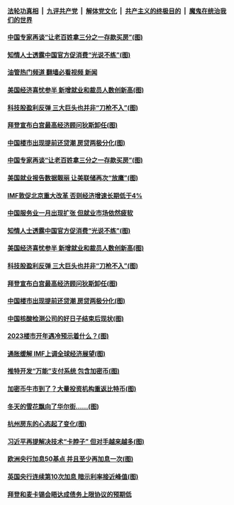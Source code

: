 ####  [法轮功真相](../../../../basic/blob/master/README.md?t=02051612) &nbsp;|&nbsp; [九评共产党](../../../../9ping.md/blob/master/README.md?t=02051612) &nbsp;|&nbsp; [解体党文化](../../../../jtdwh.md/blob/master/README.md?t=02051612)  &nbsp;|&nbsp; [共产主义的终极目的](../../../../gczydzjmd.md/blob/master/README.md?t=02051612) &nbsp;|&nbsp; [魔鬼在统治我们的世界](../../../../mgztzwmdsj.md/blob/master/README.md?t=02051612) 

#### [中国专家再谈“让老百姓拿三分之一存款买房”(图)](../pages/p5/1028190.md?t=02051612) 

#### [知情人士透露中国官方促消费“光说不练”(图)](../pages/p5/1028188.md?t=02051612) 

#### [油管热门频道 翻墙必看视频 新闻](http://129.146.143.75:81/youtube.html?02051612)

#### [美国经济喜忧参半 新增就业和裁员人数创新高(图)](../pages/p5/1028142.md?t=02051612) 

#### [科技股盈利反弹 三大巨头也并非“刀枪不入”(图)](../pages/p5/1028144.md?t=02051612) 

#### [拜登宣布白宫最高经济顾问狄斯卸任(图)](../pages/p5/1028141.md?t=02051612) 

#### [中国楼市出现提前还贷潮 房贷两极分化(图)](../pages/p5/1028105.md?t=02051612) 

#### [中国专家再谈“让老百姓拿三分之一存款买房”(图)](../pages/p5/1028190.md?t=02051612) 

#### [美国就业报告数据靓丽 让美联储再次“放鹰”(图)](../pages/p5/1028197.md?t=02051612) 

#### [IMF敦促北京重大改革 否则经济增速长期低于4%](../pages/p5/1028191.md?t=02051612) 

#### [中国服务业一月出现扩张 但就业市场依然疲软](../pages/p5/1028189.md?t=02051612) 

#### [知情人士透露中国官方促消费“光说不练”(图)](../pages/p5/1028188.md?t=02051612) 

#### [美国经济喜忧参半 新增就业和裁员人数创新高(图)](../pages/p5/1028142.md?t=02051612) 

#### [科技股盈利反弹 三大巨头也并非“刀枪不入”(图)](../pages/p5/1028144.md?t=02051612) 

#### [拜登宣布白宫最高经济顾问狄斯卸任(图)](../pages/p5/1028141.md?t=02051612) 

#### [中国楼市出现提前还贷潮 房贷两极分化(图)](../pages/p5/1028105.md?t=02051612) 

#### [中国核酸检测公司的好日子结束后现状(图)](../pages/p5/1028098.md?t=02051612) 

#### [2023楼市开年遇冷预示着什么？(图)](../pages/p5/1028055.md?t=02051612) 

#### [通胀缓解 IMF上调全球经济展望(图)](../pages/p5/1028060.md?t=02051612) 

#### [推特开发“万能”支付系统 包含加密币(图)](../pages/p5/1028058.md?t=02051612) 

#### [加密币牛市到了？大量投资机构重返比特币(图)](../pages/p5/1028056.md?t=02051612) 

#### [冬天的雪花飘向了华尔街……(图)](../pages/p5/1028053.md?t=02051612) 

#### [杭州房东的心态起了变化(图)](../pages/p5/1028052.md?t=02051612) 

#### [习近平再提解决技术“卡脖子” 但对手越来越多(图)](../pages/p5/1028027.md?t=02051612) 

#### [欧洲央行加息50基点 并且至少再加息一次(图)](../pages/p5/1028026.md?t=02051612) 

#### [英国央行连续第10次加息 暗示利率接近峰值(图)](../pages/p5/1028022.md?t=02051612) 

#### [拜登和麦卡锡会晤达成债务上限协议的预期低](../pages/p5/1028017.md?t=02051612) 

<img src='http://gfw-breaker.win/goodnews/indexes/p5.md' width='0px' height='0px'/>

